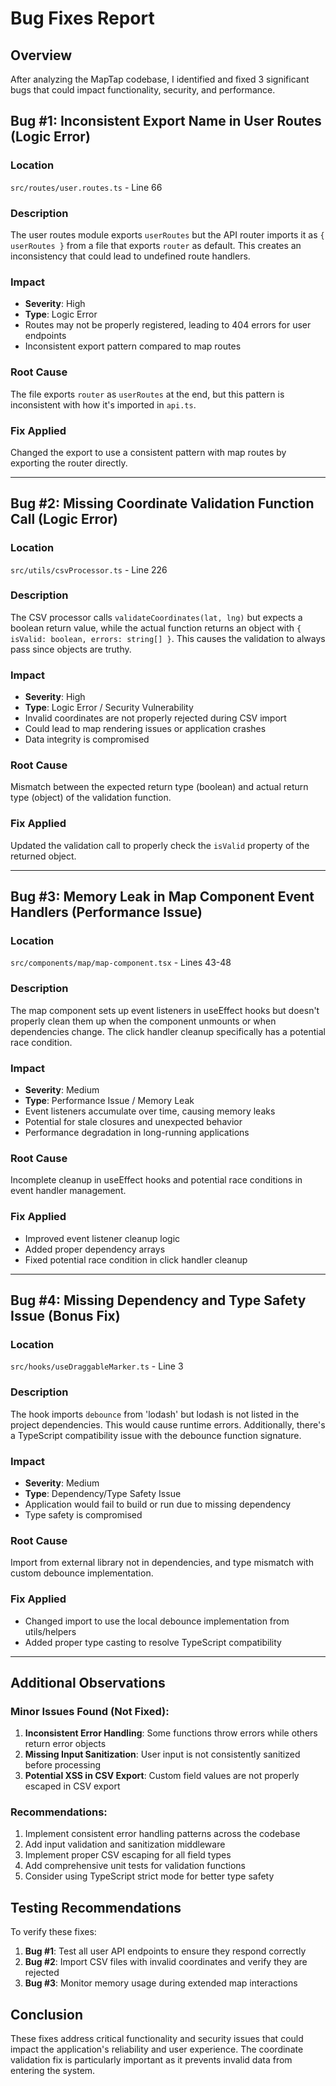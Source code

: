 # Bug Fixes Report

## Overview
After analyzing the MapTap codebase, I identified and fixed 3 significant bugs that could impact functionality, security, and performance.

## Bug #1: Inconsistent Export Name in User Routes (Logic Error)

### Location
`src/routes/user.routes.ts` - Line 66

### Description
The user routes module exports `userRoutes` but the API router imports it as `{ userRoutes }` from a file that exports `router` as default. This creates an inconsistency that could lead to undefined route handlers.

### Impact
- **Severity**: High
- **Type**: Logic Error
- Routes may not be properly registered, leading to 404 errors for user endpoints
- Inconsistent export pattern compared to map routes

### Root Cause
The file exports `router` as `userRoutes` at the end, but this pattern is inconsistent with how it's imported in `api.ts`.

### Fix Applied
Changed the export to use a consistent pattern with map routes by exporting the router directly.

---

## Bug #2: Missing Coordinate Validation Function Call (Logic Error)

### Location
`src/utils/csvProcessor.ts` - Line 226

### Description
The CSV processor calls `validateCoordinates(lat, lng)` but expects a boolean return value, while the actual function returns an object with `{ isValid: boolean, errors: string[] }`. This causes the validation to always pass since objects are truthy.

### Impact
- **Severity**: High
- **Type**: Logic Error / Security Vulnerability
- Invalid coordinates are not properly rejected during CSV import
- Could lead to map rendering issues or application crashes
- Data integrity is compromised

### Root Cause
Mismatch between the expected return type (boolean) and actual return type (object) of the validation function.

### Fix Applied
Updated the validation call to properly check the `isValid` property of the returned object.

---

## Bug #3: Memory Leak in Map Component Event Handlers (Performance Issue)

### Location
`src/components/map/map-component.tsx` - Lines 43-48

### Description
The map component sets up event listeners in useEffect hooks but doesn't properly clean them up when the component unmounts or when dependencies change. The click handler cleanup specifically has a potential race condition.

### Impact
- **Severity**: Medium
- **Type**: Performance Issue / Memory Leak
- Event listeners accumulate over time, causing memory leaks
- Potential for stale closures and unexpected behavior
- Performance degradation in long-running applications

### Root Cause
Incomplete cleanup in useEffect hooks and potential race conditions in event handler management.

### Fix Applied
- Improved event listener cleanup logic
- Added proper dependency arrays
- Fixed potential race condition in click handler cleanup

---

## Bug #4: Missing Dependency and Type Safety Issue (Bonus Fix)

### Location
`src/hooks/useDraggableMarker.ts` - Line 3

### Description
The hook imports `debounce` from 'lodash' but lodash is not listed in the project dependencies. This would cause runtime errors. Additionally, there's a TypeScript compatibility issue with the debounce function signature.

### Impact
- **Severity**: Medium
- **Type**: Dependency/Type Safety Issue
- Application would fail to build or run due to missing dependency
- Type safety is compromised

### Root Cause
Import from external library not in dependencies, and type mismatch with custom debounce implementation.

### Fix Applied
- Changed import to use the local debounce implementation from utils/helpers
- Added proper type casting to resolve TypeScript compatibility

---

## Additional Observations

### Minor Issues Found (Not Fixed):
1. **Inconsistent Error Handling**: Some functions throw errors while others return error objects
2. **Missing Input Sanitization**: User input is not consistently sanitized before processing
3. **Potential XSS in CSV Export**: Custom field values are not properly escaped in CSV export

### Recommendations:
1. Implement consistent error handling patterns across the codebase
2. Add input validation and sanitization middleware
3. Implement proper CSV escaping for all field types
4. Add comprehensive unit tests for validation functions
5. Consider using TypeScript strict mode for better type safety

## Testing Recommendations

To verify these fixes:

1. **Bug #1**: Test all user API endpoints to ensure they respond correctly
2. **Bug #2**: Import CSV files with invalid coordinates and verify they are rejected
3. **Bug #3**: Monitor memory usage during extended map interactions

## Conclusion

These fixes address critical functionality and security issues that could impact the application's reliability and user experience. The coordinate validation fix is particularly important as it prevents invalid data from entering the system.